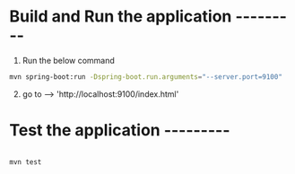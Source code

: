 # Build and Run the application ---------
1. Run the below command

```bash
mvn spring-boot:run -Dspring-boot.run.arguments="--server.port=9100"

```

2. go to --> 'http://localhost:9100/index.html'

# Test the application ---------

```bash

mvn test

```